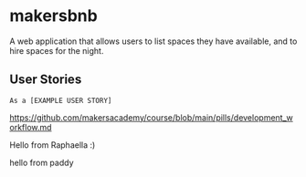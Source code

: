 # makersbnb
A web application that allows users to list spaces they have available, and to hire spaces for the night.

## User Stories

```
As a [EXAMPLE USER STORY]

```

https://github.com/makersacademy/course/blob/main/pills/development_workflow.md

Hello from Raphaella :) 

hello from paddy
